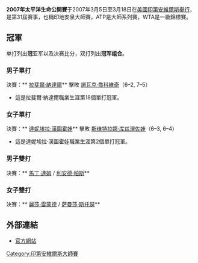 **2007年太平洋生命公開賽**于2007年3月5日至3月18日在[美國](https://zh.wikipedia.org/wiki/美國 "wikilink")[印第安維爾斯舉行](https://zh.wikipedia.org/wiki/印第安維爾斯 "wikilink")，是第31屆賽事，也稱印地安泉大師賽，ATP是大師系列賽，WTA是一級錦標賽。

## 冠軍

单打列出**冠**亚军以及决赛比分，双打列出**冠军组合**。

### 男子單打

決賽：** [拉斐爾·納達爾](https://zh.wikipedia.org/wiki/拉斐爾·納達爾 "wikilink")** 擊敗
[諾瓦克·喬科維奇](../Page/諾瓦克·喬科維奇.md "wikilink")（6–2, 7–5）

  - 這是拉斐爾·納達爾職業生涯第18個單打冠軍。

### 女子單打

決賽：** [達妮埃拉·漢圖霍娃](../Page/達妮埃拉·漢圖霍娃.md "wikilink")** 擊敗
[斯维特拉娜·库兹涅佐娃](../Page/斯维特拉娜·库兹涅佐娃.md "wikilink")（6–3,
6–4）

  - 這是達妮埃拉·漢圖霍娃職業生涯第2個單打冠軍。

### 男子雙打

決賽：** [馬丁·達姆](https://zh.wikipedia.org/wiki/馬丁·達姆 "wikilink") /
[利安德·帕斯](https://zh.wikipedia.org/wiki/利安德·帕斯 "wikilink")**

### 女子雙打

決賽：** [麗莎·雷蒙德](https://zh.wikipedia.org/wiki/麗莎·雷蒙德 "wikilink") /
[萨曼莎·斯托瑟](../Page/萨曼莎·斯托瑟.md "wikilink")**

## 外部連結

  - [官方網站](https://web.archive.org/web/20100529230855/http://www.bnpparibasopen.org/)

[Category:印第安維爾斯大師賽](https://zh.wikipedia.org/wiki/Category:印第安維爾斯大師賽 "wikilink")